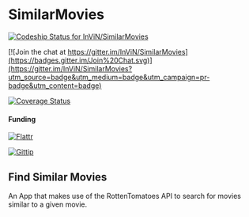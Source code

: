 # SimilarMovies

[![Codeship Status for InViN/SimilarMovies](https://codeship.com/projects/fea59900-d7f1-0133-0027-1eae90b9310e/status?branch=master)](https://codeship.com/projects/143074)

[![Join the chat at https://gitter.im/InViN/SimilarMovies](https://badges.gitter.im/Join%20Chat.svg)](https://gitter.im/InViN/SimilarMovies?utm_source=badge&utm_medium=badge&utm_campaign=pr-badge&utm_content=badge)

[![Coverage Status](https://coveralls.io/repos/github/InViN/SimilarMovies/badge.svg?branch=master)](https://coveralls.io/github/InViN/SimilarMovies?branch=master)

#### Funding
[![Flattr](http://api.flattr.com/button/flattr-badge-large.png)](https://flattr.com/submit/auto?user_id=1nv1n&url=https://github.com/InViN/SimilarMovies&title=SimilarMovies&language=&tags=github&category=software)

[![Gittip](http://img.shields.io/gittip/InViN.svg)](https://www.gittip.com/InViN/)

## Find Similar Movies

 An App that makes use of the RottenTomatoes API to search for movies similar to a given movie.
